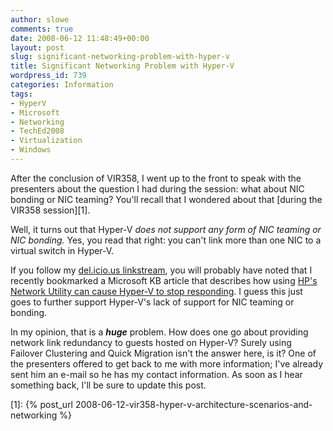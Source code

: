 ```yaml
---
author: slowe
comments: true
date: 2008-06-12 11:48:49+00:00
layout: post
slug: significant-networking-problem-with-hyper-v
title: Significant Networking Problem with Hyper-V
wordpress_id: 739
categories: Information
tags:
- HyperV
- Microsoft
- Networking
- TechEd2008
- Virtualization
- Windows
---
```


After the conclusion of VIR358, I went up to the front to speak with the presenters about the question I had during the session: what about NIC bonding or NIC teaming? You'll recall that I wondered about that [during the VIR358 session][1].

Well, it turns out that Hyper-V _does not support any form of NIC teaming or NIC bonding._ Yes, you read that right: you can't link more than one NIC to a virtual switch in Hyper-V.

If you follow my [del.icio.us linkstream](http://del.icio.us/slowe), you will probably have noted that I recently bookmarked a Microsoft KB article that describes how using [HP's Network Utility can cause Hyper-V to stop responding](http://support.microsoft.com/default.aspx/kb/950792). I guess this just goes to further support Hyper-V's lack of support for NIC teaming or bonding.

In my opinion, that is a **_huge_** problem. How does one go about providing network link redundancy to guests hosted on Hyper-V? Surely using Failover Clustering and Quick Migration isn't the answer here, is it? One of the presenters offered to get back to me with more information; I've already sent him an e-mail so he has my contact information. As soon as I hear something back, I'll be sure to update this post.

[1]: {% post_url 2008-06-12-vir358-hyper-v-architecture-scenarios-and-networking %}
